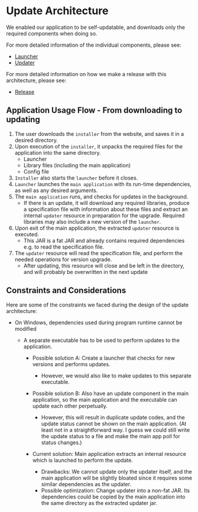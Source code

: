 # Update Architecture
We enabled our application to be self-updatable, and downloads only the required components when doing so.

For more detailed information of the individual components, please see:
 - [Launcher](Launcher.md)
 - [Updater](Updater.md)

For more detailed information on how we make a release with this architecture, please see:
 - [Release](Release.md)

## Application Usage Flow - From downloading to updating
1. The user downloads the `installer` from the website, and saves it in a desired directory.
2. Upon execution of the `installer`, it unpacks the required files for the application into the same directory.
    - Launcher
    - Library files (including the main application)
    - Config file
3. `Installer` also starts the `launcher` before it closes.
4. `Launcher` launches the `main application` with its run-time dependencies, as well as any desired arguments.
5. The `main application` runs, and checks for updates in the background.
    - If there is an update, it will download any required libraries, produce a specification file with information about these files and extract an internal `updater` resource in preparation for the upgrade. Required libraries may also include a new version of the `launcher`.
6. Upon exit of the main application, the extracted `updater` resource is executed.
    - This JAR is a fat JAR and already contains required dependencies e.g. to read the specification file.
7. The `updater` resource will read the specification file, and perform the needed operations for version upgrade.
    - After updating, this resource will close and be left in the directory, and will probably be overwritten in the next update

## Constraints and Considerations

Here are some of the constraints we faced during the design of the update architecture:

- On Windows, dependencies used during program runtime cannot be modified
    - A separate executable has to be used to perform updates to the application.

        - Possible solution A: Create a launcher that checks for new versions and performs updates.
            - However, we would also like to make updates to this separate executable.
        - Possible solution B: Also have an update component in the main application, so the main application and the executable can update each other perpetually.
            - However, this will result in duplicate update codes, and the update status cannot be shown on the main application. (At least not in a straightforward way. I guess we could still write the update status to a file and make the main app poll for status changes.)

        - Current solution: Main application extracts an internal resource which is launched to perform the update.
            - Drawbacks: We cannot update only the updater itself, and the main application will be slightly bloated since it requires some similar dependencies as the updater.
            - Possible optimization: Change updater into a non-fat JAR. Its dependencies could be copied by the main application into the same directory as the extracted updater jar.
